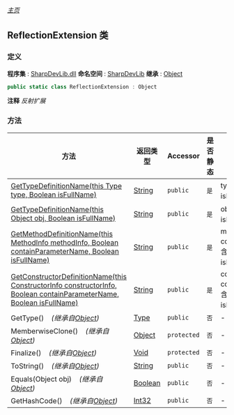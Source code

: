 ###### [主页](./Index.md "主页")
## ReflectionExtension 类
### 定义
**程序集** : [SharpDevLib.dll](./SharpDevLib.assembly.md "SharpDevLib.dll")
**命名空间** : [SharpDevLib](./SharpDevLib.namespace.md "SharpDevLib")
**继承** : [Object](https://learn.microsoft.com/en-us/dotnet/api/system.object "Object")
``` csharp
public static class ReflectionExtension : Object
```
**注释**
*反射扩展*

### 方法
|方法|返回类型|Accessor|是否静态|参数|
|---|---|---|---|---|
|[GetTypeDefinitionName(this Type type, Boolean isFullName)](./SharpDevLib.ReflectionExtension.GetTypeDefinitionName.thisType.Boolean.md "GetTypeDefinitionName(this Type type, Boolean isFullName)")|[String](https://learn.microsoft.com/en-us/dotnet/api/system.string "String")|`public`|`是`|type:类型<br>isFullName:是否全名|
|[GetTypeDefinitionName(this Object obj, Boolean isFullName)](./SharpDevLib.ReflectionExtension.GetTypeDefinitionName.thisObject.Boolean.md "GetTypeDefinitionName(this Object obj, Boolean isFullName)")|[String](https://learn.microsoft.com/en-us/dotnet/api/system.string "String")|`public`|`是`|obj:对象<br>isFullName:是否全名|
|[GetMethodDefinitionName(this MethodInfo methodInfo, Boolean containParameterName, Boolean isFullName)](./SharpDevLib.ReflectionExtension.GetMethodDefinitionName.thisMethodInfo.Boolean.Boolean.md "GetMethodDefinitionName(this MethodInfo methodInfo, Boolean containParameterName, Boolean isFullName)")|[String](https://learn.microsoft.com/en-us/dotnet/api/system.string "String")|`public`|`是`|methodInfo:methodInfo<br>containParameterName:是否包含参数名称<br>isFullName:是否全名|
|[GetConstructorDefinitionName(this ConstructorInfo constructorInfo, Boolean containParameterName, Boolean isFullName)](./SharpDevLib.ReflectionExtension.GetConstructorDefinitionName.thisConstructorInfo.Boolean.Boolean.md "GetConstructorDefinitionName(this ConstructorInfo constructorInfo, Boolean containParameterName, Boolean isFullName)")|[String](https://learn.microsoft.com/en-us/dotnet/api/system.string "String")|`public`|`是`|constructorInfo:constructorInfo<br>containParameterName:是否包含参数名称<br>isFullName:是否全名|
|GetType()&nbsp;&nbsp;&nbsp;&nbsp;*(继承自[Object](https://learn.microsoft.com/en-us/dotnet/api/system.object "Object"))*|[Type](https://learn.microsoft.com/en-us/dotnet/api/system.type "Type")|`public`|`否`|-|
|MemberwiseClone()&nbsp;&nbsp;&nbsp;&nbsp;*(继承自[Object](https://learn.microsoft.com/en-us/dotnet/api/system.object "Object"))*|[Object](https://learn.microsoft.com/en-us/dotnet/api/system.object "Object")|`protected`|`否`|-|
|Finalize()&nbsp;&nbsp;&nbsp;&nbsp;*(继承自[Object](https://learn.microsoft.com/en-us/dotnet/api/system.object "Object"))*|[Void](https://learn.microsoft.com/en-us/dotnet/api/system.void "Void")|`protected`|`否`|-|
|ToString()&nbsp;&nbsp;&nbsp;&nbsp;*(继承自[Object](https://learn.microsoft.com/en-us/dotnet/api/system.object "Object"))*|[String](https://learn.microsoft.com/en-us/dotnet/api/system.string "String")|`public`|`否`|-|
|Equals(Object obj)&nbsp;&nbsp;&nbsp;&nbsp;*(继承自[Object](https://learn.microsoft.com/en-us/dotnet/api/system.object "Object"))*|[Boolean](https://learn.microsoft.com/en-us/dotnet/api/system.boolean "Boolean")|`public`|`否`|-|
|GetHashCode()&nbsp;&nbsp;&nbsp;&nbsp;*(继承自[Object](https://learn.microsoft.com/en-us/dotnet/api/system.object "Object"))*|[Int32](https://learn.microsoft.com/en-us/dotnet/api/system.int32 "Int32")|`public`|`否`|-|

